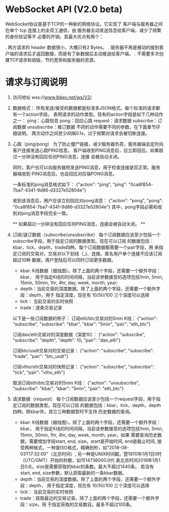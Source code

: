 WebSocket API (V2.0 beta) 
===========================

WebSocket协议是基于TCP的一种新的网络协议。它实现了
客户端与服务器之间在单个 tcp 连接上的全双工通信，由
服务器主动发送信息给客户端，减少了频繁的身份验证等不
必要的开销。其最大优点有两个：

. 两方请求的 header 数据很小，大概只有2 Bytes。
. 服务器不再是被动的接到客户端的请求后才返回数据，而是有了新数据后主动推送给客户端。
. 不需要多次创建TCP请求和销毁，节约宽带和服务器的资源。



请求与订阅说明
==================

1. 访问地址
    wss://www.lbkex.net/ws/V2/


2. 数据格式：
    所有发送/接受的数据都是标准多JSON格式。每个标准的请求都有一个action字段，
    表明请求的动作类型。现有的action字段是如下几种动作之一：
    ping：心跳信息
    pong：回应心跳
    request：请求数据
    subscribe：订阅数据
    unsubscribe：推订数据
    不同的动作需要不同的参数，在下面章节仔细说明。
    两次动作之间至少间隔0.1s，过于频繁对请求会被切断连接。


3. 心跳（ping/pong）
    为了防止僵尸链接，减少服务器负荷，服务器端会定时向客户连接发送心跳PING信息。
    客户端收到PING消息后，应立即回应。如果超过一分钟没有回应任何PING消息，连接
    会被自动关闭。

    同时，客户也可以向服务器短发送PING消息，用于检查连接是否正常。服务器端收到
    PING消息后，也会回应对应端PONG消息。

    一条标准的ping消息格式如下：
    {"action": "ping", "ping": "0ca8f854-7ba7-4341-9d86-d3327e52804e"}

    收到该消息后，用户应该立刻回应对pong消息：
    {"action": "pong", "pong": "0ca8f854-7ba7-4341-9d86-d3327e52804e"}
    其中，pong字段必需和收到对ping消息字段完全一致。

    ** 如果超过一分钟没有回应任何PING消息，连接会被自动关闭。 **


4. 订阅/退订数据（subscribe/unsubscribe）
    每个订阅数据应该至少包括一个subscribe字段，用于指定订阅的数据类型。现在可以订阅
    的数据包括：kbar，tick，depth，trade四种。每个订阅数据都需要一个pair字段，用
    来指定订阅的交易对，交易对以下划线（_)、连接。匿名用户单个连接不应该订阅超过10种
    数据，用户登陆后可以同时订阅更多数据。
    * kbar:  K线数据（蜡烛图）。除了上面的两个字段，还需要一个额外字段：kbar，
      用于指定K线的时间间隔，当前该参数接受的选项包括1min, 5min, 15min, 30min, 
      1hr, 4hr, day, week, month, year; 
    * depth：当前交易的深度数据。除了上面的两个字段，还需要一个额外字段：depth，用于
      指定深度，现在有 10/50/100 三个深度可以选择
    * tick： 当前交易的实时快照
    * trade：逐条交易记录

    以下是一些订阅数据的例子：
    订阅eth/btc交易对的5min K线：
    {"action": "subscribe", "subscribe": "kbar", "kbar": "5min", "pair": "eth_btc"}

    订阅dax/eth交易对的深度数据（深度10）：
    {"action": "subscribe", "subscribe": "depth", "depth": 10, "pair": "dax_eth"}

    订阅btc/usdt交易对的交易记录：
    {"action": "subscribe", "subscribe": "trade", "pair": "btc_usdt"}

    订阅vtho/eth交易对的快照记录：
    {"action": "subscribe", "subscribe": "tick", "pair": "vtho_eth"}
    
    取消订阅eth/btc交易对的5min K线：
    {"action": "unsubscribe", "subscribe": "kbar", "kbar": "5min", "pair": "eth_btc"}


5. 请求数据（request）
    每个订阅数据应该至少包括一个request字段，用于指定订阅的数据类型。现在可以订阅
    的数据包括：kbar，tick，depth，depth四种。除kbar外，其它三种数据暂时不支持
    历史数据的查询。
    * kbar:  K线数据（蜡烛图）。除了上面的两个字段，还需要一个额外字段：kbar，
      用于指定K线的时间间隔，当前该参数接受的选项包括1min, 5min, 15min, 30min, 
      1hr, 4hr, day, week, month, year。如果
      需要查询历史数据，需要增加字段start, end, size。start是开始时间, end是截止时间,
      接受两种格式，一种是ISO格式，精确到秒，如"2018-08-03T17:32:00"（北京时间）,
      另一种是UNIX时间戳，暨1970年1月1日0时（UTC/GMT）开始的秒数，如1514736000.0代
      表北京时间2018年1月1日0点。size是需要获取的kbar的条数。最大不超过1440条。
      若没有start, end, size参数，默认获取最新的一条kbar数据。
    * depth：当前交易的深度数据。除了上面的两个字段，还需要一个额外字段：depth，
      用于指定深度，现在有 10/50/100 三个深度可以选择    
    * tick： 当前交易的实时快照
    * trade：获取最近的交易记录。除了上面的两个字段，还需要一个额外字段：size，用
      于指定获取的交易数目。最多不超过100条。
